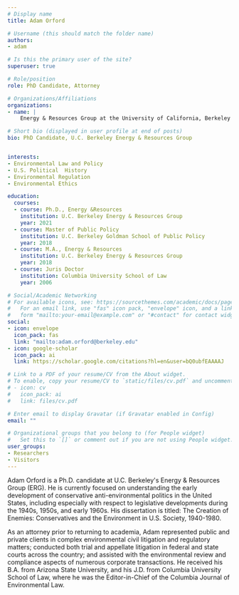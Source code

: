 ```yaml
---
# Display name
title: Adam Orford

# Username (this should match the folder name)
authors:
- adam

# Is this the primary user of the site?
superuser: true

# Role/position
role: PhD Candidate, Attorney

# Organizations/Affiliations
organizations:
- name: |
    Energy & Resources Group at the University of California, Berkeley

# Short bio (displayed in user profile at end of posts)
bio: PhD Candidate, U.C. Berkeley Energy & Resources Group


interests:
- Environmental Law and Policy
- U.S. Political  History 
- Environmental Regulation
- Environmental Ethics

education:
  courses:
  - course: Ph.D., Energy &Resources
    institution: U.C. Berkeley Energy & Resources Group
    year: 2021
  - course: Master of Public Policy
    institution: U.C. Berkeley Goldman School of Public Policy
    year: 2018
  - course: M.A., Energy & Resources
    institution: U.C. Berkeley Energy & Resources Group
    year: 2018
  - course: Juris Doctor
    institution: Columbia University School of Law
    year: 2006

# Social/Academic Networking
# For available icons, see: https://sourcethemes.com/academic/docs/page-builder/#icons
#   For an email link, use "fas" icon pack, "envelope" icon, and a link in the
#   form "mailto:your-email@example.com" or "#contact" for contact widget.
social:
- icon: envelope
  icon_pack: fas
  link: "mailto:adam.orford@berkeley.edu"
- icon: google-scholar
  icon_pack: ai
  link: https://scholar.google.com/citations?hl=en&user=bQ0ubfEAAAAJ

# Link to a PDF of your resume/CV from the About widget.
# To enable, copy your resume/CV to `static/files/cv.pdf` and uncomment the lines below.
# - icon: cv
#   icon_pack: ai
#   link: files/cv.pdf

# Enter email to display Gravatar (if Gravatar enabled in Config)
email: ""

# Organizational groups that you belong to (for People widget)
#   Set this to `[]` or comment out if you are not using People widget.
user_groups:
- Researchers
- Visitors
---
```


Adam Orford is a Ph.D. candidate at U.C. Berkeley's Energy & Resources Group (ERG). He is currently focused on understanding the early development of conservative anti-environmental politics in the United States, including especially with respect to legislative developments during the 1940s, 1950s, and early 1960s. His dissertation is titled: The Creation of Enemies: Conservatives and the Environment in U.S. Society, 1940-1980.

As an attorney prior to returning to academia, Adam represented public and private clients in complex environmental civil litigation and regulatory matters; conducted both trial and appellate litigation in federal and state courts across the country; and assisted with the environmental review and compliance aspects of numerous corporate transactions. He received his B.A. from Arizona State University, and his J.D. from Columbia University School of Law, where he was the Editor-in-Chief of the Columbia Journal of Environmental Law. 
